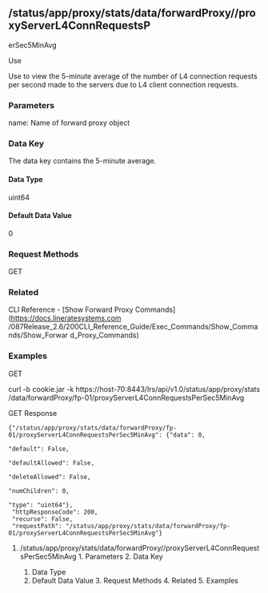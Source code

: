 ## /status/app/proxy/stats/data/forwardProxy/<name>/proxyServerL4ConnRequestsP
erSec5MinAvg

Use

Use to view the 5-minute average of the number of L4 connection requests per
second made to the servers due to L4 client connection requests.

### Parameters

name: Name of forward proxy object

### Data Key

The data key contains the 5-minute average.

#### Data Type

uint64

#### Default Data Value

0

### Request Methods

GET

### Related

CLI Reference - [Show Forward Proxy Commands](https://docs.lineratesystems.com
/087Release_2.6/200CLI_Reference_Guide/Exec_Commands/Show_Commands/Show_Forwar
d_Proxy_Commands)

### Examples

GET

curl -b cookie.jar -k https://host-70:8443/lrs/api/v1.0/status/app/proxy/stats
/data/forwardProxy/fp-01/proxyServerL4ConnRequestsPerSec5MinAvg

GET Response

    
    
    {"/status/app/proxy/stats/data/forwardProxy/fp-01/proxyServerL4ConnRequestsPerSec5MinAvg": {"data": 0,
                                                                                                 "default": False,
                                                                                                 "defaultAllowed": False,
                                                                                                 "deleteAllowed": False,
                                                                                                 "numChildren": 0,
                                                                                                 "type": "uint64"},
     "httpResponseCode": 200,
     "recurse": False,
     "requestPath": "/status/app/proxy/stats/data/forwardProxy/fp-01/proxyServerL4ConnRequestsPerSec5MinAvg"}
    

  1. /status/app/proxy/stats/data/forwardProxy/<name>/proxyServerL4ConnRequestsPerSec5MinAvg
    1. Parameters
    2. Data Key
      1. Data Type
      2. Default Data Value
    3. Request Methods
    4. Related
    5. Examples

